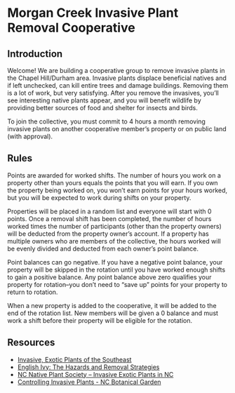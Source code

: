 # Morgan Creek Invasive Plant Removal Cooperative

## Introduction

Welcome! We are building a cooperative group to remove invasive plants in the Chapel Hill/Durham area. Invasive plants displace beneficial natives and if left unchecked, can kill entire trees and damage buildings. Removing them is a lot of work, but very satisfying. After you remove the invasives, you’ll see interesting native plants appear, and you will benefit wildlife by providing better sources of food and shelter for insects and birds.

To join the collective, you must commit to 4 hours a month removing invasive plants on another cooperative member’s property or on public land (with approval).

## Rules

Points are awarded for worked shifts. The number of hours you work on a property other than yours equals the points that you will earn. If you own the property being worked on, you won’t earn points for your hours worked, but you will be expected to work during shifts on your property.

Properties will be placed in a random list and everyone will start with 0 points. Once a removal shift has been completed, the number of hours worked times the number of participants (other than the property owners) will be deducted from the property owner’s account. If a property has multiple owners who are members of the collective, the hours worked will be evenly divided and deducted from each owner’s point balance.

Point balances can go negative. If you have a negative point balance, your property will be skipped in the rotation until you have worked enough shifts to gain a positive balance. Any point balance above zero qualifies your property for rotation–you don’t need to “save up” points for your property to return to rotation.

When a new property is added to the cooperative, it will be added to the end of the rotation list. New members will be given a 0 balance and must work a shift before their property will be eligible for the rotation.

## Resources

- [Invasive, Exotic Plants of the Southeast](https://projects.ncsu.edu/goingnative/howto/mapping/invexse/index.html)
- [English Ivy: The Hazards and Removal Strategies](http://walamarestoration.org/resources/english-ivy-the-hazards-and-removal-strategies)
- [NC Native Plant Society – Invasive Exotic Plants in NC](https://www.ncwildflower.org/plant_galleries/invasives_list)
- [Controlling Invasive Plants - NC Botanical Garden](http://ncbg.unc.edu/uploads/files/ControllingBooklet.pdf)
